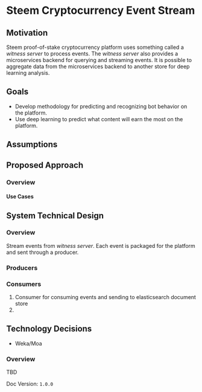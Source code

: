 # Steem Cryptocurrency Event Stream

## Motivation

Steem proof-of-stake cryptocurrency platform uses something called a *witness server* to process events. The *witness server* also provides a microservices backend for querying and streaming events. It is possible to aggregate data from the microservices backend to another store for deep learning analysis.

## Goals

* Develop methodology for predicting and recognizing bot behavior on the platform.
* Use deep learning to predict what content will earn the most on the platform.

## Assumptions


## Proposed Approach


### Overview



#### Use Cases

## System Technical Design

### Overview

Stream events from *witness server*. Each event is packaged for the platform and sent through a producer. 

### Producers

### Consumers

1. Consumer for consuming events and sending to elasticsearch document store
1. 


## Technology Decisions

* Weka/Moa

### Overview

TBD

Doc Version: `1.0.0`

[diagram1]: ./images/RoutingActivity.png
[diagram2]: ./images/PotentialDocumentRoutingInteraction.png
[diagram3]: ./images/AuthorizationRoutingInteraction.png
[diagram4]: ./images/PotentialDocumentRoutingActivity.png
[diagram5]: ./images/AuthorizationRoutingActivity.png